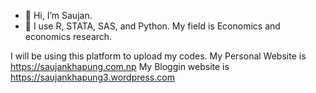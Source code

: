 - 👋 Hi, I’m Saujan.
- 👀 I use R, STATA, SAS, and Python. My field is Economics and economics research.

I will be using this platform to upload my codes. 
My Personal Website is https://saujankhapung.com.np 
My Bloggin website is https://saujankhapung3.wordpress.com
